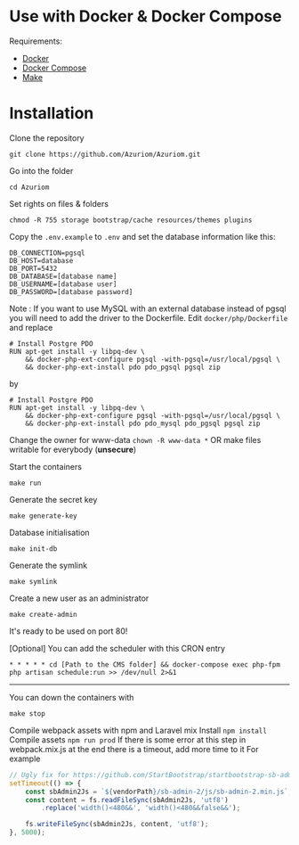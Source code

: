 # Use with Docker & Docker Compose

Requirements:
- [Docker](https://docs.docker.com/engine/install/)
- [Docker Compose](https://docs.docker.com/compose/install/)
- [Make](https://en.wikipedia.org/wiki/Make_(software))

# Installation

Clone the repository
```
git clone https://github.com/Azuriom/Azuriom.git
```

Go into the folder
```
cd Azuriom
```

Set rights on files & folders
```
chmod -R 755 storage bootstrap/cache resources/themes plugins
```

Copy the `.env.example` to `.env` and set the database information like this:
```
DB_CONNECTION=pgsql
DB_HOST=database
DB_PORT=5432
DB_DATABASE=[database name]
DB_USERNAME=[database user]
DB_PASSWORD=[database password]
```

Note : If you want to use MySQL with an external database instead of pgsql you will need to add the driver to the Dockerfile. 
Edit `docker/php/Dockerfile` and replace 
```
# Install Postgre PDO
RUN apt-get install -y libpq-dev \
    && docker-php-ext-configure pgsql -with-pgsql=/usr/local/pgsql \
    && docker-php-ext-install pdo pdo_pgsql pgsql zip
```
by 
```
# Install Postgre PDO
RUN apt-get install -y libpq-dev \
    && docker-php-ext-configure pgsql -with-pgsql=/usr/local/pgsql \
    && docker-php-ext-install pdo pdo_mysql pdo_pgsql pgsql zip
```

Change the owner for www-data
`chown -R www-data *` OR make files writable for everybody (**unsecure**)

Start the containers
```
make run
```

Generate the secret key
```
make generate-key
```

Database initialisation
```
make init-db
```

Generate the symlink
```
make symlink
```

Create a new user as an administrator
```
make create-admin
```

It's ready to be used on port 80!

[Optional]
You can add the scheduler with this CRON entry
```
* * * * * cd [Path to the CMS folder] && docker-compose exec php-fpm php artisan schedule:run >> /dev/null 2>&1
```

---
You can down the containers with
```
make stop
```

Compile webpack assets with npm and Laravel mix
Install  `npm install`
Compile assets `npm run prod`
If there is some error at this step in webpack.mix.js at the end there is a timeout, add more time to it
For example 
```javascript
// Ugly fix for https://github.com/StartBootstrap/startbootstrap-sb-admin-2/issues/303
setTimeout(() => {
    const sbAdmin2Js = `${vendorPath}/sb-admin-2/js/sb-admin-2.min.js`;
    const content = fs.readFileSync(sbAdmin2Js, 'utf8')
        .replace('width()<480&&', 'width()<480&&false&&');

    fs.writeFileSync(sbAdmin2Js, content, 'utf8');
}, 5000);
```

